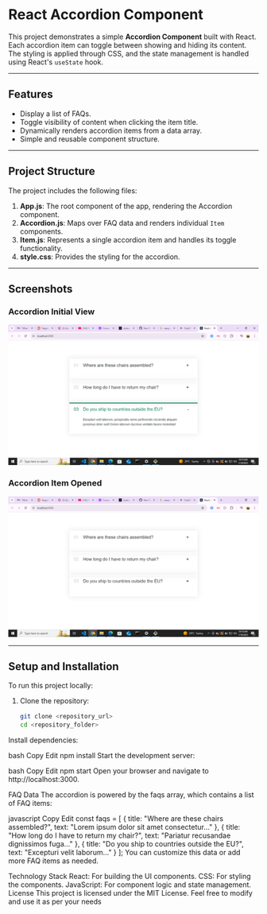 
# React Accordion Component

This project demonstrates a simple **Accordion Component** built with React. Each accordion item can toggle between showing and hiding its content. The styling is applied through CSS, and the state management is handled using React's `useState` hook.

---

## Features

- Display a list of FAQs.
- Toggle visibility of content when clicking the item title.
- Dynamically renders accordion items from a data array.
- Simple and reusable component structure.

---

## Project Structure

The project includes the following files:

1. **App.js**: The root component of the app, rendering the Accordion component.
2. **Accordion.js**: Maps over FAQ data and renders individual `Item` components.
3. **Item.js**: Represents a single accordion item and handles its toggle functionality.
4. **style.css**: Provides the styling for the accordion.

---

## Screenshots

### Accordion Initial View
![Accordion Initial View](public/Screenshot1.png)

### Accordion Item Opened
![Accordion Item Opened](public/Screenshot2.png)

---

## Setup and Installation

To run this project locally:

1. Clone the repository:
   ```bash
   git clone <repository_url>
   cd <repository_folder>
Install dependencies:

bash
Copy
Edit
npm install
Start the development server:

bash
Copy
Edit
npm start
Open your browser and navigate to http://localhost:3000.

FAQ Data
The accordion is powered by the faqs array, which contains a list of FAQ items:

javascript
Copy
Edit
const faqs = [
  {
    title: "Where are these chairs assembled?",
    text: "Lorem ipsum dolor sit amet consectetur..."
  },
  {
    title: "How long do I have to return my chair?",
    text: "Pariatur recusandae dignissimos fuga..."
  },
  {
    title: "Do you ship to countries outside the EU?",
    text: "Excepturi velit laborum..."
  }
];
You can customize this data or add more FAQ items as needed.

Technology Stack
React: For building the UI components.
CSS: For styling the components.
JavaScript: For component logic and state management.
License
This project is licensed under the MIT License. Feel free to modify and use it as per your needs